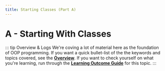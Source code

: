 ```yaml
---
title: Starting Classes (Part A)
---
```

# A - Starting With Classes

::: tip Overview & Logs
We're coving a lot of material here as the foundation of OOP programming. If you want a quick bullet-list of the the keywords and topics covered, see the [**Overview**](Overview.md). If you want to check yourself on what you're learning, run through the [**Learning Outcome Guide**](LOGs.md) for this topic.
:::


